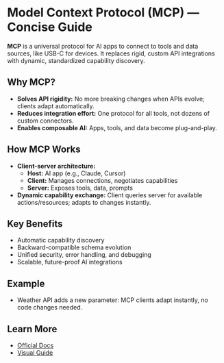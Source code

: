 # Model Context Protocol (MCP) — Concise Guide

**MCP** is a universal protocol for AI apps to connect to tools and data sources, like USB-C for devices. It replaces rigid, custom API integrations with dynamic, standardized capability discovery.

## Why MCP?

- **Solves API rigidity:** No more breaking changes when APIs evolve; clients adapt automatically.
- **Reduces integration effort:** One protocol for all tools, not dozens of custom connectors.
- **Enables composable AI:** Apps, tools, and data become plug-and-play.

## How MCP Works

- **Client-server architecture:**
  - **Host:** AI app (e.g., Claude, Cursor)
  - **Client:** Manages connections, negotiates capabilities
  - **Server:** Exposes tools, data, prompts
- **Dynamic capability exchange:** Client queries server for available actions/resources; adapts to changes instantly.

## Key Benefits

- Automatic capability discovery
- Backward-compatible schema evolution
- Unified security, error handling, and debugging
- Scalable, future-proof AI integrations

## Example

- Weather API adds a new parameter: MCP clients adapt instantly, no code changes needed.

## Learn More

- [Official Docs](https://modelcontextprotocol.io/)
- [Visual Guide](https://www.dailydoseofds.com/p/visual-guide-to-model-context-protocol-mcp/)
